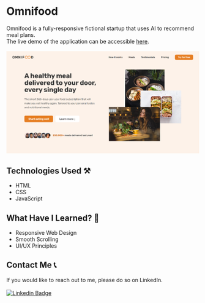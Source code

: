 # Omnifood
Omnifood is a fully-responsive fictional startup that uses AI to recommend meal plans. \
The live demo of the application can be accessible [here](https://av2001.github.io/omnifood/). \
<br>
<img src="omnifood.png">
<br>

## Technologies Used ⚒️
+ HTML
+ CSS
+ JavaScript

## What Have I Learned? 🤔
+ Responsive Web Design
+ Smooth Scrolling
+ UI/UX Principles

## Contact Me 📞
If you would like to reach out to me, please do so on LinkedIn.
<br>
<br>
[![Linkedin Badge](https://img.shields.io/badge/LinkedIn-0077B5?style=for-the-badge&logo=linkedin&logoColor=white)](https://www.linkedin.com/in/anirudh-vadlamani/)
